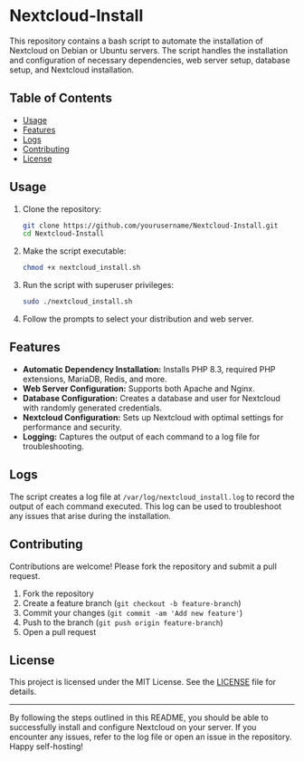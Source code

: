 # Nextcloud-Install

This repository contains a bash script to automate the installation of Nextcloud on Debian or Ubuntu servers. The script handles the installation and configuration of necessary dependencies, web server setup, database setup, and Nextcloud installation.

## Table of Contents

- [Usage](#usage)
- [Features](#features)
- [Logs](#logs)
- [Contributing](#contributing)
- [License](#license)

## Usage

1. Clone the repository:

   ```bash
   git clone https://github.com/yourusername/Nextcloud-Install.git
   cd Nextcloud-Install
   ```

2. Make the script executable:

   ```bash
   chmod +x nextcloud_install.sh
   ```

3. Run the script with superuser privileges:

   ```bash
   sudo ./nextcloud_install.sh
   ```

4. Follow the prompts to select your distribution and web server.

## Features

- **Automatic Dependency Installation:** Installs PHP 8.3, required PHP extensions, MariaDB, Redis, and more.
- **Web Server Configuration:** Supports both Apache and Nginx.
- **Database Configuration:** Creates a database and user for Nextcloud with randomly generated credentials.
- **Nextcloud Configuration:** Sets up Nextcloud with optimal settings for performance and security.
- **Logging:** Captures the output of each command to a log file for troubleshooting.

## Logs

The script creates a log file at `/var/log/nextcloud_install.log` to record the output of each command executed. This log can be used to troubleshoot any issues that arise during the installation.

## Contributing

Contributions are welcome! Please fork the repository and submit a pull request.

1. Fork the repository
2. Create a feature branch (`git checkout -b feature-branch`)
3. Commit your changes (`git commit -am 'Add new feature'`)
4. Push to the branch (`git push origin feature-branch`)
5. Open a pull request

## License

This project is licensed under the MIT License. See the [LICENSE](LICENSE) file for details.

---

By following the steps outlined in this README, you should be able to successfully install and configure Nextcloud on your server. If you encounter any issues, refer to the log file or open an issue in the repository. Happy self-hosting!
